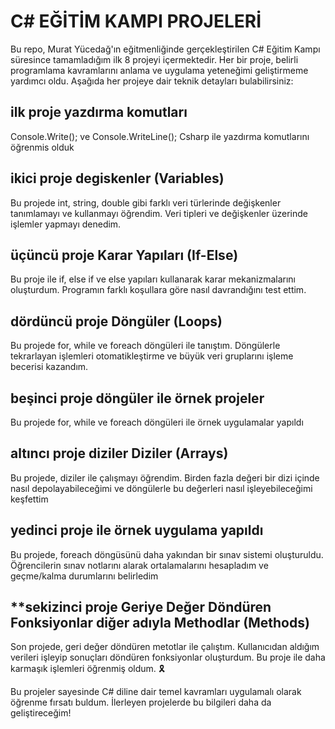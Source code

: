 # **C# EĞİTİM KAMPI PROJELERİ**
Bu repo, Murat Yücedağ'ın eğitmenliğinde gerçekleştirilen C# Eğitim Kampı süresince tamamladığım ilk 8 projeyi içermektedir. Her bir proje, belirli programlama kavramlarını anlama ve uygulama yeteneğimi geliştirmeme yardımcı oldu. Aşağıda her projeye dair teknik detayları bulabilirsiniz:
## **ilk proje yazdırma komutları**
Console.Write(); ve Console.WriteLine(); Csharp ile yazdırma komutlarını öğrenmis olduk
## **ikici proje degiskenler (Variables)**
Bu projede int, string, double gibi farklı veri türlerinde değişkenler tanımlamayı ve kullanmayı öğrendim. Veri tipleri ve değişkenler üzerinde işlemler yapmayı denedim.
## **üçüncü proje Karar Yapıları (If-Else)**
Bu proje ile if, else if ve else yapıları kullanarak karar mekanizmalarını oluşturdum. Programın farklı koşullara göre nasıl davrandığını test ettim.
## **dördüncü proje Döngüler (Loops)**
Bu projede for, while ve foreach döngüleri ile tanıştım. Döngülerle tekrarlayan işlemleri otomatikleştirme ve büyük veri gruplarını işleme becerisi kazandım.
## **beşinci proje döngüler ile örnek projeler**
Bu projede for, while ve foreach döngüleri ile örnek uygulamalar yapıldı
## **altıncı proje diziler Diziler (Arrays)**
Bu projede, diziler ile çalışmayı öğrendim. Birden fazla değeri bir dizi içinde nasıl depolayabileceğimi ve döngülerle bu değerleri nasıl işleyebileceğimi keşfettim
## **yedinci proje ile örnek uygulama yapıldı**
Bu projede, foreach döngüsünü daha yakından bir sınav sistemi oluşturuldu. Öğrencilerin sınav notlarını alarak ortalamalarını hesapladım ve geçme/kalma durumlarını belirledim
## **sekizinci proje Geriye Değer Döndüren Fonksiyonlar diğer adıyla Methodlar (Methods)
Son projede, geri değer döndüren metotlar ile çalıştım. Kullanıcıdan aldığım verileri işleyip sonuçları döndüren fonksiyonlar oluşturdum. Bu proje ile daha karmaşık işlemleri öğrenmiş oldum. 🎗️

Bu projeler sayesinde C# diline dair temel kavramları uygulamalı olarak öğrenme fırsatı buldum. İlerleyen projelerde bu bilgileri daha da geliştireceğim!
